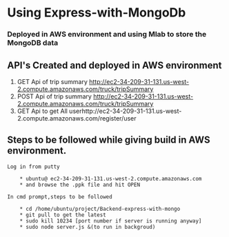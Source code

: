 # Using Express-with-MongoDb #


### Deployed in AWS environment and using Mlab to store the MongoDB data

## API's Created and deployed in AWS environment

1) GET Api of trip summary http://ec2-34-209-31-131.us-west-2.compute.amazonaws.com/truck/tripSummary
2) POST Api of trip summary http://ec2-34-209-31-131.us-west-2.compute.amazonaws.com/truck/tripSummary
3) GET Api to get All userhttp://ec2-34-209-31-131.us-west-2.compute.amazonaws.com/register/user

## Steps to be followed while giving build in AWS environment.

	Log in from putty

		* ubuntu@ ec2-34-209-31-131.us-west-2.compute.amazonaws.com
		* and browse the .ppk file and hit OPEN

	In cmd prompt,steps to be followed

		* cd /home/ubuntu/project/Backend-express-with-mongo
		* git pull to get the latest
		* sudo kill 10234 [port number if server is running anyway]
		* sudo node server.js &(to run in backgroud)

